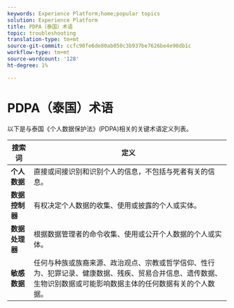 ```yaml
---
keywords: Experience Platform;home;popular topics
solution: Experience Platform
title: PDPA（泰国）术语
topic: troubleshooting
translation-type: tm+mt
source-git-commit: ccfc90fe6de80ab050c3b937be7626be4e90db1c
workflow-type: tm+mt
source-wordcount: '128'
ht-degree: 1%

---
```



# PDPA（泰国）术语

以下是与泰国《个人数据保护法》(PDPA)相关的关键术语定义列表。

| 搜索词 | 定义 |
| --- | --- |
| **个人数据** | 直接或间接识别和识别个人的信息，不包括与死者有关的信息。 |
| **数据控制器** | 有权决定个人数据的收集、使用或披露的个人或实体。 |
| **数据处理器** | 根据数据管理者的命令收集、使用或公开个人数据的个人或实体。 |
| **敏感数据** | 任何与种族或族裔来源、政治观点、宗教或哲学信仰、性行为、犯罪记录、健康数据、残疾、贸易合并信息、遗传数据、生物识别数据或可能影响数据主体的任何数据有关的个人数据。 |